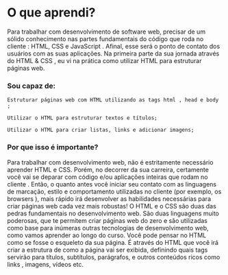 # O que aprendi?

Para trabalhar com desenvolvimento de software web, precisar de um sólido conhecimento nas partes fundamentais do código que roda no cliente : HTML, CSS e JavaScript . Afinal, esse será o ponto de contato dos usuários com as suas aplicações.
Na primeira parte da sua jornada através do HTML & CSS , eu vi na prática como utilizar HTML para estruturar páginas web.

### Sou capaz de:

    Estruturar páginas web com HTML utilizando as tags html , head e body ;

    Utilizar o HTML para estruturar textos e títulos;

    Utilizar o HTML para criar listas, links e adicionar imagens;

### Por que isso é importante?

Para trabalhar com desenvolvimento web, não é estritamente necessário aprender HTML e CSS. Porém, no decorrer da sua carreira, certamente você vai se deparar com código e/ou aplicações inteiras que rodam no cliente . Então, o quanto antes você iniciar seu contato com as linguagens de marcação, estilo e comportamento utilizadas no cliente (por exemplo, os browsers ), mais rápido irá desenvolver as habilidades necessárias para criar páginas web cada vez mais robustas!
O HTML e o CSS são duas das pedras fundamentais no desenvolvimento web. São duas linguagens muito poderosas, que te permitem criar páginas web do zero e são utilizadas como base para inúmeras outras tecnologias de desenvolvimento web, como vamos aprender ao longo do curso.
Você pode pensar no HTML como se fosse o esqueleto da sua página. É através do HTML que você irá criar a estrutura de como a página vai ser exibida, definindo quais tags servirão para títulos, subtítulos, parágrafos, e outros conteúdos ricos como links , imagens, vídeos etc.